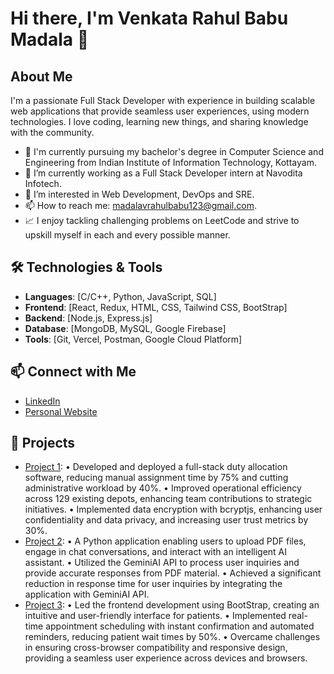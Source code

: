 # Hi there, I'm Venkata Rahul Babu Madala 👋

## About Me
I'm a passionate Full Stack Developer with experience in building scalable web applications that provide seamless user experiences, using modern technologies. I love coding, learning new things, and sharing knowledge with the community.

- 🌱 I'm currently pursuing my bachelor's degree in Computer Science and Engineering from Indian Institute of Information Technology, Kottayam.
- 🔭 I’m currently working as a Full Stack Developer intern at Navodita Infotech.
- 📝 I’m interested in Web Development, DevOps and SRE.
- 📫 How to reach me: madalavrahulbabu123@gmail.com.
- 📈 I enjoy tackling challenging problems on LeetCode and strive to upskill myself in each and every possible manner.

## 🛠️ Technologies & Tools
- **Languages**: [C/C++, Python, JavaScript, SQL]
- **Frontend**: [React, Redux, HTML, CSS, Tailwind CSS, BootStrap]
- **Backend**: [Node.js, Express.js]
- **Database**: [MongoDB, MySQL, Google Firebase]
- **Tools**: [Git, Vercel, Postman, Google Cloud Platform]

## 📫 Connect with Me
- [LinkedIn]([https://www.linkedin.com/in/yourprofile](https://www.linkedin.com/in/venkata-rahul-babu-madala-94293025b/))
- [Personal Website](https://itsrahul.vercel.app)

## 🚀 Projects
- [Project 1](https://github.com/venkataRahulbabu/APSRTC-Duty-Portal): • Developed and deployed a full-stack duty allocation software, reducing manual assignment time by 75% and cutting administrative workload by 40%.
• Improved operational efficiency across 129 existing depots, enhancing team contributions to strategic initiatives.
• Implemented data encryption with bcryptjs, enhancing user confidentiality and data privacy, and increasing user
trust metrics by 30%.
- [Project 2](https://github.com/venkataRahulbabu/Chat-PDF-python): • A Python application enabling users to upload PDF files, engage in chat conversations, and interact with an intelligent AI assistant.
• Utilized the GeminiAI API to process user inquiries and provide accurate responses from PDF material.
• Achieved a significant reduction in response time for user inquiries by integrating the application with GeminiAI API.
- [Project 3](https://github.com/venkataRahulbabu/Vydhya-Medicure): • Led the frontend development using BootStrap, creating an intuitive and user-friendly interface for patients.
• Implemented real-time appointment scheduling with instant confirmation and automated reminders, reducing patient wait times by 50%.
• Overcame challenges in ensuring cross-browser compatibility and responsive design, providing a seamless user experience across devices and browsers.
